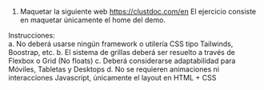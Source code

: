 1. Maquetar la siguiente web
https://clustdoc.com/en
El ejercicio consiste en maquetar únicamente el home del demo.

Instrucciones:	
a. No deberá usarse ningún framework o utilería CSS tipo Tailwinds, Boostrap, etc.
b. El sistema de grillas deberá ser resuelto a través de Flexbox o Grid (No floats)
c. Deberá considerarse adaptabilidad para Móviles, Tabletas y Desktops
d. No se requieren animaciones ni interacciones Javascript, únicamente el layout en HTML + CSS

